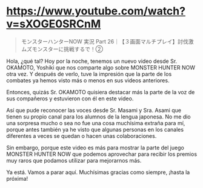 # https://www.youtube.com/watch?v=sXOGE0SRCnM

> モンスターハンターNOW 実況 Part 26｜【３画面マルチプレイ】討伐激ムズモンスターに挑戦するで！② 

Hola, ¿qué tal? Hoy por la noche, tenemos un nuevo video desde Sr. OKAMOTO, Yoshiki que nos comparte algo sobre MONSTER HUNTER NOW otra vez. Y después de verlo, tuve la impresión que la parte de los combates ya hemos visto más o menos en sus videos anteriores. 

Entonces, quizás Sr. OKAMOTO quisiera destacar más la parte de la voz de sus compañeros y estuvieron con él en este video.

Así que pude reconocer las voces desde Sr. Masami y Sra. Asami que tienen su propio canal para los alumnos de la lengua japonesa. No me dio una sorpresa mucho o sea no fue una cosa muchísima extraña para mí, porque antes también ya he visto que algunas personas en los canales diferentes a veces se quedan o hacen unas colaboraciones.

Sin embargo, porque este video es más para mostrar la parte del juego MONSTER HUNTER NOW que podemos aprovechar para recibir los premios muy raros que podamos utilizar para mejorarnos más.

Ya está. Vamos a parar aquí. Muchísimas gracias como siempre, ¡hasta la próxima!
